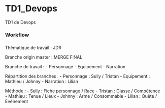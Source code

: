 # TD1_Devops
TD1 de Devops

###             ###
###   Workflow  ###
###             ###

Thèmatique de travail : JDR

Branche origin master : MERGE FINAL

Branche de travail : 
    - Personnage
    - Equipement
    - Narration

Répartition des branches :
    - Personnage : Sully / Tristan
    - Equipement : Mathieu / Johnny
    - Narration : Lilian

Méthode : 
    - Sully : Fiche personnage / Race
    - Tristan : Classe / Compétence
    - Mathieu : Tenue / Lieux
    - Johnny : Arme / Consommable
    - Lilian : Quête / Événement



